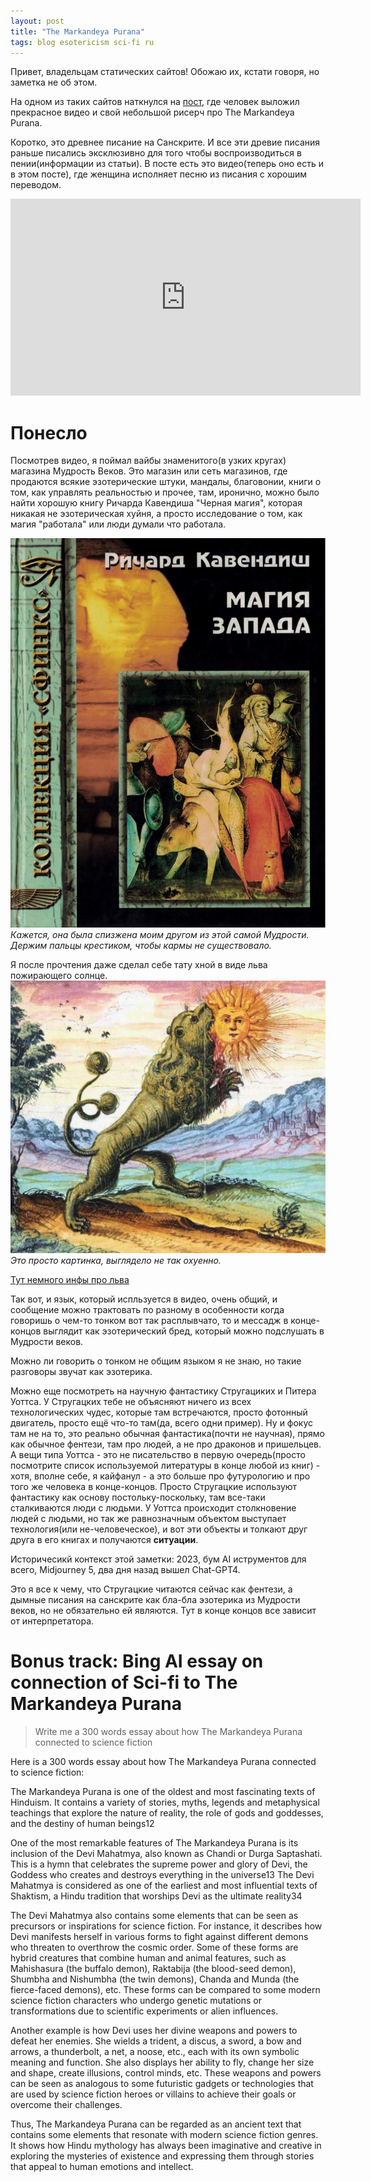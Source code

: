 ```yaml
---
layout: post
title: "The Markandeya Purana"
tags: blog esotericism sci-fi ru
---
```

Привет, владельцам статических сайтов! Обожаю их, кстати говоря, но заметка не об этом.

На одном из таких сайтов наткнулся на [пост](https://bkhome.org/insight/the-markandeya-purana.html), где человек выложил прекрасное видео и свой небольшой рисерч про The Markandeya Purana. 

<!--more-->

Коротко, это древнее писание на Санскрите. И все эти древие писания раньше писались эксклюзивно для того чтобы воспроизводиться в пении(информации из статьи). В посте есть это видео(теперь оно есть и в этом посте), где женщина исполняет песню из писания с хорошим переводом.

<iframe width="560" height="315" src="https://www.youtube.com/embed/uDd3iupKUyI" title="YouTube video player" frameborder="0" allow="accelerometer; autoplay; clipboard-write; encrypted-media; gyroscope; picture-in-picture; web-share" allowfullscreen></iframe>

# Понесло
Посмотрев видео, я поймал вайбы знаменитого(в узких кругах) магазина Мудрость Веков. Это магазин или сеть магазинов, где продаются всякие эзотерические штуки, мандалы, благовонии, книги о том, как управлять реальностью и прочее, там, иронично, можно было найти хорошую книгу Ричарда Кавендиша "Черная магия", которая никакая не эзотерическая хуйня, а просто исследование о том, как магия "работала" или люди думали что работала.

![Магия Запада](/assets/images/Richard-Cavendish.jpg)  
*Кажется, она была спизжена моим другом из этой самой Мудрости. Держим пальцы крестиком, чтобы кармы не существовало.*

Я после прочтения даже сделал себе тату хной в виде льва пожирающего солнце.
![Лев](/assets/images/sun-lion.jpg)  
*Это просто картинка, выглядело не так охуенно.* 

[Тут немного инфы про льва](https://arzamas.academy/micro/alkhimia/11)


Так вот, и язык, который испльзуется в видео, очень общий, и сообщение можно трактовать по разному в особенности когда говоришь о чем-то тонком вот так расплывчато, то и мессадж в конце-концов выглядит как эзотерический бред, который можно подслушать в Мудрости веков.

Можно ли говорить о тонком не общим языком я не знаю, но такие  разговоры звучат как эзотерика.

Можно еще посмотреть на научную фантастику Стругациких и Питера Уоттса. 
У Стругацких тебе не объясняют ничего из всех технологических чудес, которые там встречаются, просто фотонный двигатель, просто ещё что-то там(да, всего одни пример). Ну и фокус там не на то, это реально обычная фантастика(почти не научная), прямо как обычное фентези, там про людей, а не про драконов и пришельцев. А вещи типа Уоттса - это не писательство в первую очередь(просто посмотрите список используемой литературы в конце любой из книг) - хотя, вполне себе, я кайфанул - а это больше про футурологию и про того же человека в конце-концов. Просто Стругацкие используют фантастику как основу постольку-поскольку, там все-таки сталкиваются люди с людьми. У Уоттса происходит столкновение людей с людьми, но так же равнозначным объектом выступает технология(или не-человеческое), и вот эти объекты и толкают друг друга в его книгах и получаются **ситуации**. 

Историчесикй контекст этой заметки: 2023, бум AI иструментов для всего, Midjourney 5, два дня назад вышел Chat-GPT4.

Это я все к чему, что Стругацкие читаются сейчас как фентези, а дымные писания на санскрите как бла-бла эзотерика из Мудрости веков, но не обязательно ей являются. Тут в конце концов все зависит от интерпретатора.


# Bonus track: Bing AI essay on connection of Sci-fi to The Markandeya Purana

> Write me a 300 words essay about how The Markandeya Purana connected to science fiction

Here is a 300 words essay about how The Markandeya Purana connected to science fiction:

The Markandeya Purana is one of the oldest and most fascinating texts of Hinduism. It contains a variety of stories, myths, legends and metaphysical teachings that explore the nature of reality, the role of gods and goddesses, and the destiny of human beings12

One of the most remarkable features of The Markandeya Purana is its inclusion of the Devi Mahatmya, also known as Chandi or Durga Saptashati. This is a hymn that celebrates the supreme power and glory of Devi, the Goddess who creates and destroys everything in the universe13 The Devi Mahatmya is considered as one of the earliest and most influential texts of Shaktism, a Hindu tradition that worships Devi as the ultimate reality34

The Devi Mahatmya also contains some elements that can be seen as precursors or inspirations for science fiction. For instance, it describes how Devi manifests herself in various forms to fight against different demons who threaten to overthrow the cosmic order. Some of these forms are hybrid creatures that combine human and animal features, such as Mahishasura (the buffalo demon), Raktabija (the blood-seed demon), Shumbha and Nishumbha (the twin demons), Chanda and Munda (the fierce-faced demons), etc. These forms can be compared to some modern science fiction characters who undergo genetic mutations or transformations due to scientific experiments or alien influences.

Another example is how Devi uses her divine weapons and powers to defeat her enemies. She wields a trident, a discus, a sword, a bow and arrows, a thunderbolt, a net, a noose, etc., each with its own symbolic meaning and function. She also displays her ability to fly, change her size and shape, create illusions, control minds, etc. These weapons and powers can be seen as analogous to some futuristic gadgets or technologies that are used by science fiction heroes or villains to achieve their goals or overcome their challenges.

Thus, The Markandeya Purana can be regarded as an ancient text that contains some elements that resonate with modern science fiction genres. It shows how Hindu mythology has always been imaginative and creative in exploring the mysteries of existence and expressing them through stories that appeal to human emotions and intellect.
